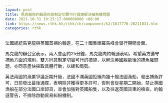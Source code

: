 ```yaml
---
layout: post
title: 馬克龍與約翰遜同意制定切實可行措施解決捕魚權問題
date: 2021-10-31 19:25:17.000000000 +08:00
link: https://news.rthk.hk/rthk/ch/component/k2/1617776-20211031.htm
categories: rthk
---
```


法國總統馬克龍與英國首相約翰遜，在二十國集團羅馬峰會舉行期間會面。

馬克龍的辦公室表示，兩人會面約25分鐘，馬克龍向約翰遜表明，希望英方遵守捕魚方面的規則，雙方同意制定切實可行的措施，以解決英國脫歐後的捕魚權問題，亦同意盡快採取具體行動，以緩和局勢。

英法兩國的漁業爭議近期升級，法國不滿英國拒絕向幾十艘法國漁船，發出捕魚許可，日前發出最後通牒，表明除非獲得更多許可，否則會從星期二開始，禁止英國漁船在部分法國口岸卸貨，並會加強對英國船隻，以及往返英國貨車的檢查。約翰遜警告，不排除啟動貿易糾紛機制。
